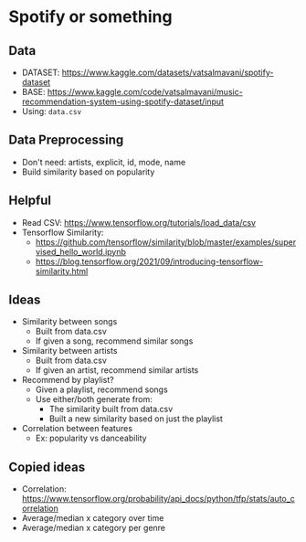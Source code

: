 # Spotify or something

## Data

- DATASET: https://www.kaggle.com/datasets/vatsalmavani/spotify-dataset
- BASE: https://www.kaggle.com/code/vatsalmavani/music-recommendation-system-using-spotify-dataset/input
- Using: `data.csv`

## Data Preprocessing

- Don't need: artists, explicit, id, mode, name
- Build similarity based on popularity

## Helpful

- Read CSV: https://www.tensorflow.org/tutorials/load_data/csv
- Tensorflow Similarity:
	- https://github.com/tensorflow/similarity/blob/master/examples/supervised_hello_world.ipynb
	- https://blog.tensorflow.org/2021/09/introducing-tensorflow-similarity.html

## Ideas

- Similarity between songs
    - Built from data.csv
    - If given a song, recommend similar songs
- Similarity between artists
    - Built from data.csv
    - If given an artist, recommend similar artists
- Recommend by playlist?
    - Given a playlist, recommend songs
    - Use either/both generate from:
        - The similarity built from data.csv
        - Built a new similarity based on just the playlist
- Correlation between features
    - Ex: popularity vs danceability

## Copied ideas

- Correlation: https://www.tensorflow.org/probability/api_docs/python/tfp/stats/auto_correlation
- Average/median x category over time
- Average/median x category per genre